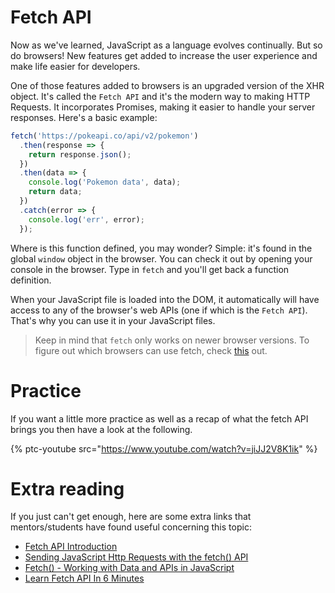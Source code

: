 # Fetch API

Now as we've learned, JavaScript as a language evolves continually. But so do browsers! New features get added to increase the user experience and make life easier for developers.

One of those features added to browsers is an upgraded version of the XHR object. It's called the `Fetch API` and it's the modern way to making HTTP Requests. It incorporates Promises, making it easier to handle your server responses. Here's a basic example:

```js
fetch('https://pokeapi.co/api/v2/pokemon')
  .then(response => {
    return response.json();
  })
  .then(data => {
    console.log('Pokemon data', data);
    return data;
  })
  .catch(error => {
    console.log('err', error);
  });
```

Where is this function defined, you may wonder? Simple: it's found in the global `window` object in the browser. You can check it out by opening your console in the browser. Type in `fetch` and you'll get back a function definition.

When your JavaScript file is loaded into the DOM, it automatically will have access to any of the browser's web APIs (one if which is the `Fetch API`). That's why you can use it in your JavaScript files.

> Keep in mind that `fetch` only works on newer browser versions. To figure out which browsers can use fetch, check [this](https://caniuse.com/#feat=fetch) out.

# Practice
If you want a little more practice as well as a recap of what the fetch API brings you then have a look at the following.

{% ptc-youtube src="https://www.youtube.com/watch?v=jiJJ2V8K1ik" %}

# Extra reading
If you just can't get enough, here are some extra links that mentors/students have found useful concerning this topic:

- [Fetch API Introduction](https://www.youtube.com/watch?v=Oive66jrwBs)
- [Sending JavaScript Http Requests with the fetch() API](https://www.youtube.com/watch?v=23hrM4saaMk)
- [Fetch() - Working with Data and APIs in JavaScript](https://www.youtube.com/watch?v=tc8DU14qX6I)
- [Learn Fetch API In 6 Minutes](https://www.youtube.com/watch?v=cuEtnrL9-H0&list=PLfK7GzSJCtQz1ibcScVAGuOGUpdsIVuo3&index=12&t=0s)
